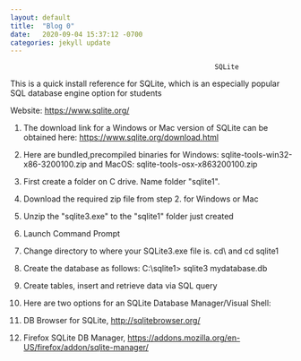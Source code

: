 ```yaml
---
layout: default
title:  "Blog 0"
date:   2020-09-04 15:37:12 -0700
categories: jekyll update
---
```


                                                       SQLite


This is a quick install reference for SQLite, which is an especially popular SQL database engine option for students


Website: https://www.sqlite.org/


1. The download link for a Windows or Mac version of SQLite can be obtained here: https://www.sqlite.org/download.html

2. Here are bundled,precompiled binaries for Windows: sqlite-tools-win32-x86-3200100.zip and MacOS: sqlite-tools-osx-x863200100.zip

3. First create a folder on C drive. Name folder "sqlite1".

4. Download the required zip file from step 2. for Windows or Mac

5. Unzip the "sqlite3.exe" to the "sqlite1" folder just created

6. Launch Command Prompt

7. Change directory to where your SQLite3.exe file is. cd\ and cd sqlite1

8. Create the database as follows: C:\sqlite1> sqlite3 mydatabase.db

9. Create tables, insert and retrieve data via SQL query

10. Here are two options for an SQLite Database Manager/Visual Shell:

11. DB Browser for SQLite, http://sqlitebrowser.org/

12. Firefox SQLite DB Manager, https://addons.mozilla.org/en-US/firefox/addon/sqlite-manager/


